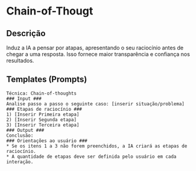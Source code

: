 
# Chain-of-Thougt

## Descrição

Induz a IA a pensar por atapas, apresentando o seu raciocínio antes de chegar a uma resposta. Isso fornece maior transparência e confiança nos resultados.

## Templates (Prompts)

```
Técnica: Chain-of-thoughts
### Input ###
Analise passo a passo o seguinte caso: [inserir situação/problema]
### Etapas de raciocínio ###
1) [Inserir Primeira etapa]
2) [Inserir Segunda etapa]
3) [Inserir Terceira etapa]
### Output ###
Conclusão:
### Orientações ao usuário ###
* Se os itens 1 a 3 não forem preenchidos, a IA criará as etapas de raciocínio.
* A quantidade de etapas deve ser definida pelo usuário em cada interação.
```
